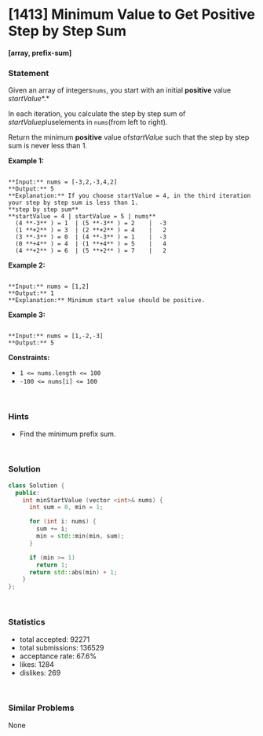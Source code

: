 # [1413] Minimum Value to Get Positive Step by Step Sum

**[array, prefix-sum]**

### Statement

Given an array of integers`nums`, you start with an initial **positive** value *startValue**.*

In each iteration, you calculate the step by step sum of *startValue*pluselements in `nums`(from left to right).

Return the minimum **positive** value of*startValue* such that the step by step sum is never less than 1.


**Example 1:**

```

**Input:** nums = [-3,2,-3,4,2]
**Output:** 5
**Explanation:** If you choose startValue = 4, in the third iteration your step by step sum is less than 1.
**step by step sum**
**startValue = 4 | startValue = 5 | nums**
  (4 **-3** ) = 1  | (5 **-3** ) = 2    |  -3
  (1 **+2** ) = 3  | (2 **+2** ) = 4    |   2
  (3 **-3** ) = 0  | (4 **-3** ) = 1    |  -3
  (0 **+4** ) = 4  | (1 **+4** ) = 5    |   4
  (4 **+2** ) = 6  | (5 **+2** ) = 7    |   2

```

**Example 2:**

```

**Input:** nums = [1,2]
**Output:** 1
**Explanation:** Minimum start value should be positive. 

```

**Example 3:**

```

**Input:** nums = [1,-2,-3]
**Output:** 5

```

**Constraints:**
* `1 <= nums.length <= 100`
* `-100 <= nums[i] <= 100`


<br />

### Hints

- Find the minimum prefix sum.

<br />

### Solution

```cpp
class Solution {
  public:
    int minStartValue (vector <int>& nums) {
      int sum = 0, min = 1;

      for (int i: nums) {
        sum += i;
        min = std::min(min, sum);
      }

      if (min >= 1)
        return 1;
      return std::abs(min) + 1;
    }
};
```

<br />

### Statistics

- total accepted: 92271
- total submissions: 136529
- acceptance rate: 67.6%
- likes: 1284
- dislikes: 269

<br />

### Similar Problems

None
